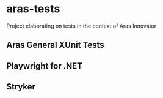 # aras-tests
Project elaborating on tests in the context of Aras Innovator
## Aras General XUnit Tests

## Playwright for .NET

## Stryker

